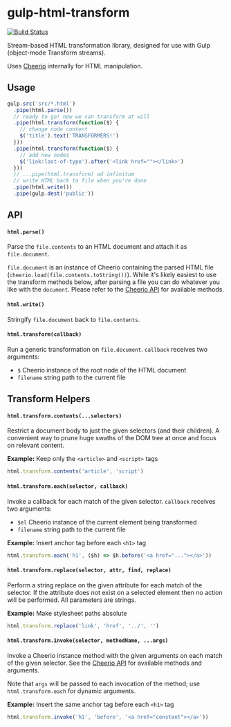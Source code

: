 # gulp-html-transform

[![Build Status](https://travis-ci.org/giladgray/gulp-html-transform.svg?branch=master)](https://travis-ci.org/giladgray/gulp-html-transform)

Stream-based HTML transformation library, designed for use with Gulp (object-mode Transform streams).

Uses [Cheerio](https://github.com/cheeriojs/cheerio) internally for HTML manipulation.

## Usage

```js
gulp.src('src/*.html')
  .pipe(html.parse())
  // ready to go! now we can transform at will
  .pipe(html.transform(function($) {
    // change node content
    $('title').text('TRANSFORMERS!')
  }))
  .pipe(html.transform(function($) {
    // add new nodes
    $('link:last-of-type').after('<link href=""></link>')
  }))
  // ...pipe(html.transform) ad infinitum
  // write HTML back to file when you're done
  .pipe(html.write())
  .pipe(gulp.dest('public'))
```

## API

#### `html.parse()`

Parse the `file.contents` to an HTML document and attach it as `file.document`.


`file.document` is an instance of Cheerio containing the parsed HTML file (`cheerio.load(file.contents.toString())`). While it's likely easiest to use the transform methods below, after parsing a file you can do whatever you like with the `document`. Please refer to the [Cheerio API](https://github.com/cheeriojs/cheerio#api) for available methods.

#### `html.write()`

Stringify `file.document` back to `file.contents`.

#### `html.transform(callback)`

Run a generic transformation on `file.document`. `callback` receives two arguments:

- `$` Cheerio instance of the root node of the HTML document
- `filename` string path to the current file


## Transform Helpers

#### `html.transform.contents(...selectors)`

Restrict a document body to just the given selectors (and their children). 
A convenient way to prune huge swaths of the DOM tree at once and focus on relevant content.

**Example:** Keep only the `<article>` and `<script>` tags

```js
html.transform.contents('article', 'script')
```

#### `html.transform.each(selector, callback)`

Invoke a callback for each match of the given selector. `callback` receives two arguments:

- `$el` Cheerio instance of the current element being transformed
- `filename` string path to the current file

**Example:** Insert anchor tag before each `<h1>` tag

```js
html.transform.each('h1', ($h) => $h.before('<a href="..."></a>'))
```

#### `html.transform.replace(selector, attr, find, replace)`

Perform a string replace on the given attribute for each match of the selector. If the attribute does not exist on a selected element then no action will be performed. All parameters are strings.

**Example:** Make stylesheet paths absolute

```js
html.transform.replace('link', 'href', '../', '')
```

#### `html.transform.invoke(selector, methodName, ...args)`

Invoke a Cheerio instance method with the given arguments on each match of the given selector. 
See the [Cheerio API](https://github.com/cheeriojs/cheerio) for available methods and arguments.

Note that `args` will be passed to each invocation of the method; use `html.transform.each` for dynamic arguments.

**Example:** Insert the same anchor tag before each `<h1>` tag

```js
html.transform.invoke('h1', 'before', '<a href="constant"></a>'))
```
